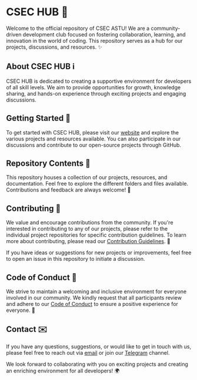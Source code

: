 # CSEC HUB 🚀

Welcome to the official repository of CSEC ASTU! We are a community-driven development club focused on fostering collaboration, learning, and innovation in the world of coding. This repository serves as a hub for our projects, discussions, and resources. ✨

## About CSEC HUB ℹ️

CSEC HUB is dedicated to creating a supportive environment for developers of all skill levels. We aim to provide opportunities for growth, knowledge sharing, and hands-on experience through exciting projects and engaging discussions.

## Getting Started 🌟

To get started with CSEC HUB, please visit our [website](https://csec-astu.com) and explore the various projects and resources available. You can also participate in our discussions and contribute to our open-source projects through GitHub.

## Repository Contents 📂

This repository houses a collection of our projects, resources, and documentation. Feel free to explore the different folders and files available. Contributions and feedback are always welcome! 💬

## Contributing 🤝

We value and encourage contributions from the community. If you're interested in contributing to any of our projects, please refer to the individual project repositories for specific contribution guidelines. To learn more about contributing, please read our [Contribution Guidelines](CONTRIBUTING.md). 🎉

If you have ideas or suggestions for new projects or improvements, feel free to open an issue in this repository to initiate a discussion.

## Code of Conduct 🤔

We strive to maintain a welcoming and inclusive environment for everyone involved in our community. We kindly request that all participants review and adhere to our [Code of Conduct](https://github.com/CSEC-ASTU/CSEC-ASTU-Forum/blob/main/CODE_OF_CONDUCT.md) to ensure a positive experience for everyone. 🤝

## Contact ✉️

If you have any questions, suggestions, or would like to get in touch with us, please feel free to reach out via [email](mailto:astu.dev@astu.edu.et) or join our [Telegram](https://t.me/csec_devs) channel.

We look forward to collaborating with you on exciting projects and creating an enriching environment for all developers! 🌍
